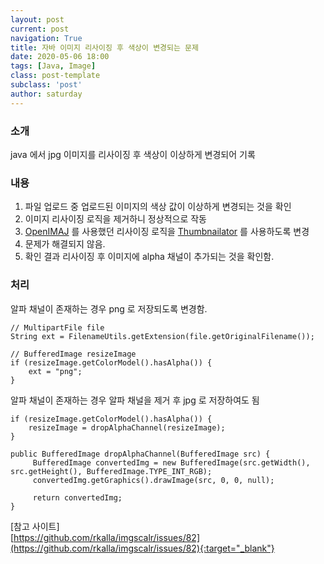 ```yaml
---
layout: post
current: post
navigation: True
title: 자바 이미지 리사이징 후 색상이 변경되는 문제
date: 2020-05-06 18:00
tags: [Java, Image]
class: post-template
subclass: 'post'
author: saturday
---
```


### 소개
java 에서 jpg 이미지를 리사이징 후 색상이 이상하게 변경되어 기록

### 내용
1. 파일 업로드 중 업로드된 이미지의 색상 값이 이상하게 변경되는 것을 확인
2. 이미지 리사이징 로직을 제거하니 정상적으로 작동
3. [OpenIMAJ](https://mvnrepository.com/artifact/org.openimaj/image-processing/1.3.10) 를 사용했던 리사이징 로직을 [Thumbnailator](https://mvnrepository.com/artifact/net.coobird/thumbnailator/0.4.11) 를 사용하도록 변경
4. 문제가 해결되지 않음.
5. 확인 결과 리사이징 후 이미지에 alpha 채널이 추가되는 것을 확인함.

### 처리
알파 채널이 존재하는 경우 png 로 저장되도록 변경함.
```
// MultipartFile file
String ext = FilenameUtils.getExtension(file.getOriginalFilename());

// BufferedImage resizeImage
if (resizeImage.getColorModel().hasAlpha()) {
    ext = "png";
}
```
알파 채널이 존재하는 경우 알파 채널을 제거 후 jpg 로 저장하여도 됨
```
if (resizeImage.getColorModel().hasAlpha()) {
    resizeImage = dropAlphaChannel(resizeImage);
}

public BufferedImage dropAlphaChannel(BufferedImage src) {
     BufferedImage convertedImg = new BufferedImage(src.getWidth(), src.getHeight(), BufferedImage.TYPE_INT_RGB);
     convertedImg.getGraphics().drawImage(src, 0, 0, null);

     return convertedImg;
}
```

[참고 사이트]   
[https://github.com/rkalla/imgscalr/issues/82](https://github.com/rkalla/imgscalr/issues/82){:target="_blank"}